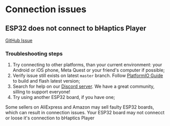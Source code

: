 # Connection issues

## ESP32 does not connect to bHaptics Player

[GitHub Issue](https://github.com/openhaptics/openhaptics-firmware/issues/32)

### Troubleshooting steps

1. Try connecting to other platforms, than your current environment: your Android or iOS phone, Meta Quest or your friend's computer if possible;
2. Verify issue still exists on latest `master` branch. Follow [PlatformIO Guide](../flashing/platformio.md) to build and flash latest version;
3. Search for help on our [Discord server](https://discord.gg/YUtRKAqty2). We have a great community, silling to support everyone!
4. Try using another ESP32 board, if you have one;

Some sellers on AliExpress and Amazon may sell faulty ESP32 boards, which can result in connection issues.
Your ESP32 board may not connecct or loose it's connection to bHaptics Player